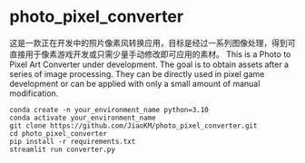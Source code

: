 # photo_pixel_converter

这是一款正在开发中的照片像素风转换应用，目标是经过一系列图像处理，得到可直接用于像素游戏开发或只需少量手动修改即可应用的素材。
This is a Photo to Pixel Art Converter under development. The goal is to obtain assets after a series of image processing. They can be directly used in pixel game development or can be applied with only a small amount of manual modification.

```
conda create -n your_environment_name python=3.10
conda activate your_environment_name
git clone https://github.com/JiaoKM/photo_pixel_converter.git
cd photo_pixel_converter
pip install -r requirements.txt
streamlit run converter.py
```